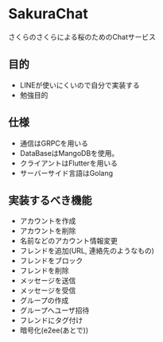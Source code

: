 
# SakuraChat

さくらのさくらによる桜のためのChatサービス

## 目的
- LINEが使いにくいので自分で実装する
- 勉強目的

## 仕様
- 通信はGRPCを用いる
- DataBaseはMangoDBを使用。
- クライアントはFlutterを用いる
- サーバーサイド言語はGolang

## 実装するべき機能
- アカウントを作成
- アカウントを削除
- 名前などのアカウント情報変更
- フレンドを追加(URL, 連絡先のようなもの)
- フレンドをブロック
- フレンドを削除
- メッセージを送信
- メッセージを受信
- グループの作成
- グループへユーザ招待
- フレンドにタグ付け
- 暗号化(e2ee(あとで))

